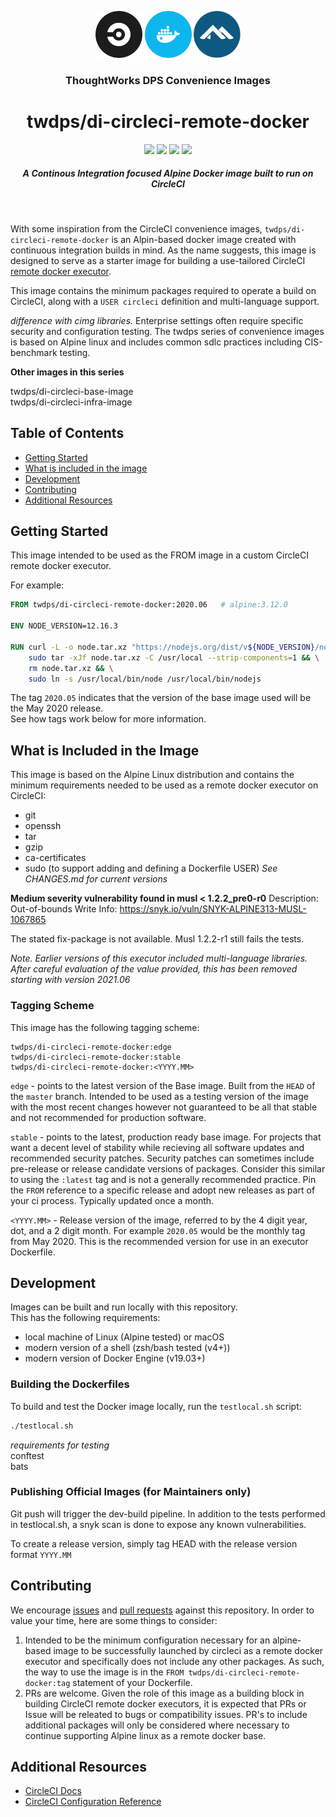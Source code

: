 <div align="center">
	<p>
		<img alt="CircleCI Logo" src="https://raw.githubusercontent.com/ThoughtWorks-DPS/di-circleci-remote-docker/master/img/circle-circleci.svg?sanitize=true" width="75" />
		<img alt="Docker Logo" src="https://raw.githubusercontent.com/ThoughtWorks-DPS/di-circleci-remote-docker/master/img/circle-docker.svg?sanitize=true" width="75" />
		<img alt="Ubuntu Logo" src="https://raw.githubusercontent.com/ThoughtWorks-DPS/di-circleci-remote-docker/master/img/alpine.png?sanitize=true" width="75" />
	</p>
  <h3>ThoughtWorks DPS Convenience Images</h3>
  <h1>twdps/di-circleci-remote-docker</h1>
  <a href="https://app.circleci.com/pipelines/github/ThoughtWorks-DPS/di-circleci-remote-docker"><img src="https://circleci.com/gh/ThoughtWorks-DPS/di-circleci-remote-docker.svg?style=shield"></a> <a href="https://hub.docker.com/repository/docker/twdps/di-circleci-remote-docker"><img src="https://img.shields.io/docker/v/twdps/di-circleci-remote-docker?sort=semver"></a> <a href="https://hub.docker.com/repository/docker/twdps/di-circleci-remote-docker"><img src="https://img.shields.io/docker/image-size/twdps/di-circleci-remote-docker/2020.05"></a> <a href="https://opensource.org/licenses/MIT"><img src="https://img.shields.io/github/license/ThoughtWorks-DPS/di-circleci-remote-docker"></a>
  <h5>A Continous Integration focused Alpine Docker image built to run on CircleCI</h5>
</div>
<br />

With some inspiration from the CircleCI convenience images, `twdps/di-circleci-remote-docker` is an Alpin-based docker image created with continuous integration builds in mind. As the name suggests, this image is designed to serve as a starter image for building a use-tailored CircleCI [remote docker executor](https://circleci.com/docs/2.0/custom-images/#section=configuration).  

This image contains the minimum packages required to operate a build on CircleCI, along with a `USER circleci` definition and multi-language support.  

_difference with cimg libraries._ Enterprise settings often require specific security and configuration testing. The twdps series of convenience images is based on Alpine linux and includes common sdlc practices including CIS-benchmark testing.  

**Other images in this series**  

twdps/di-circleci-base-image  
twdps/di-circleci-infra-image  

## Table of Contents

- [Getting Started](#getting-started)
- [What is included in the image](#what-is-included-in-the-image)
- [Development](#development)
- [Contributing](#contributing)
- [Additional Resources](#additional-resources)

## Getting Started

This image intended to be used as the FROM image in a custom CircleCI remote docker executor.  

For example:

```Dockerfile
FROM twdps/di-circleci-remote-docker:2020.06   # alpine:3.12.0

ENV NODE_VERSION=12.16.3

RUN curl -L -o node.tar.xz "https://nodejs.org/dist/v${NODE_VERSION}/node-v${NODE_VERSION}-linux-x64.tar.xz" && \
	sudo tar -xJf node.tar.xz -C /usr/local --strip-components=1 && \
	rm node.tar.xz && \
	sudo ln -s /usr/local/bin/node /usr/local/bin/nodejs
```

The tag `2020.05` indicates that the version of the base image used will be the May 2020 release.  
See how tags work below for more information.  

## What is Included in the Image

This image is based on the Alpine Linux distribution and contains the minimum requirements needed to be used as a remote docker executor on CircleCI:  

- git
- openssh
- tar
- gzip
- ca-certificates
- sudo (to support adding and defining a Dockerfile USER)
_See CHANGES.md for current versions_

**Medium severity vulnerability found in musl < 1.2.2_pre0-r0**
Description: Out-of-bounds Write
Info: https://snyk.io/vuln/SNYK-ALPINE313-MUSL-1067865

The stated fix-package is not available. Musl 1.2.2-r1 still fails the tests.

_Note. Earlier versions of this executor included multi-language libraries. After careful evaluation of the value provided, this has been removed starting with version 2021.06_

### Tagging Scheme

This image has the following tagging scheme:

```
twdps/di-circleci-remote-docker:edge
twdps/di-circleci-remote-docker:stable
twdps/di-circleci-remote-docker:<YYYY.MM>
```

`edge` - points to the latest version of the Base image. Built from the `HEAD` of the `master` branch. Intended to be used as a testing version of the image with the most recent changes however not guaranteed to be all that stable and not recommended for production software.  

`stable` - points to the latest, production ready base image. For projects that want a decent level of stability while recieving all software updates and recommended security patches. Security patches can sometimes include pre-release or release candidate versions of packages. Consider this similar to using the `:latest` tag and is not a generally recommended practice. Pin the `FROM` reference to a specific release and adopt new releases as part of your ci process. Typically updated once a month.  

`<YYYY.MM>` - Release version of the image, referred to by the 4 digit year, dot, and a 2 digit month. For example `2020.05` would be the monthly tag from May 2020. This is the recommended version for use in an executor Dockerfile.  

## Development

Images can be built and run locally with this repository.  
This has the following requirements:

- local machine of Linux (Alpine tested) or macOS
- modern version of a shell (zsh/bash tested (v4+))
- modern version of Docker Engine (v19.03+)

### Building the Dockerfiles

To build and test the Docker image locally, run the `testlocal.sh` script:

```bash
./testlocal.sh
```

*requirements for testing*  
conftest  
bats  

### Publishing Official Images (for Maintainers only)

Git push will trigger the dev-build pipeline. In addition to the tests performed in testlocal.sh, a snyk scan is done to expose any known vulnerabilities.  

To create a release version, simply tag HEAD with the release version format `YYYY.MM`  

## Contributing

We encourage [issues](https://github.com/twdps/di-circleci-remote-docker/issues) and [pull requests](https://github.com/twdps/di-circleci-remote-docker/pulls) against this repository. In order to value your time, here are some things to consider:

1. Intended to be the minimum configuration necessary for an alpine-based image to be successfully launched by circleci as a remote docker executor and specifically does not include any other packages. As such, the way to use the image is in the `FROM twdps/di-circleci-remote-docker:tag` statement of your Dockerfile.
1. PRs are welcome. Given the role of this image as a building block in building CircleCI remote docker executors, it is expected that PRs or Issue will be releated to bugs or compatibility issues. PR's to include additional packages will only be considered where necessary to continue supporting Alpine linux as a remote docker base.  

## Additional Resources

- [CircleCI Docs](https://circleci.com/docs/)  
- [CircleCI Configuration Reference](https://circleci.com/docs/2.0/configuration-reference/#section=configuration)  
